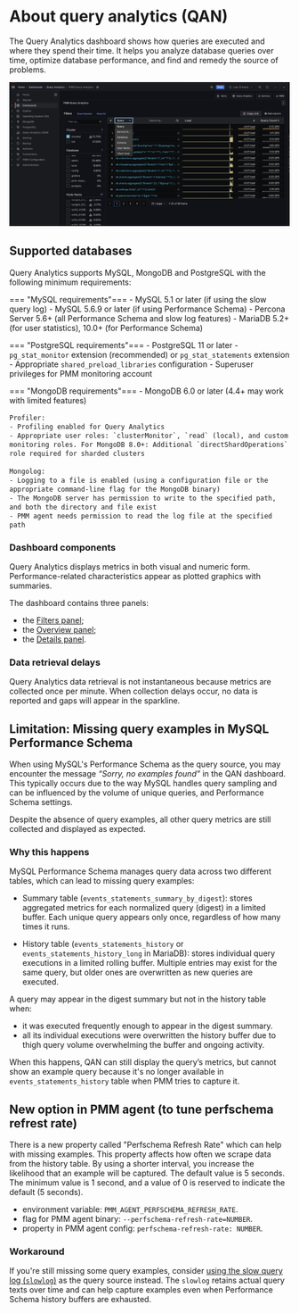 # About query analytics (QAN)

The Query Analytics dashboard shows how queries are executed and where they spend their time. It helps you analyze database queries over time, optimize database performance, and find and remedy the source of problems.

![!image](../../images/PMM_Query_Analytics.jpg)

## Supported databases

Query Analytics supports MySQL, MongoDB and PostgreSQL with the following minimum requirements:

=== "MySQL requirements"===
    - MySQL 5.1 or later (if using the slow query log)
    - MySQL 5.6.9 or later (if using Performance Schema)
    - Percona Server 5.6+ (all Performance Schema and slow log features)
    - MariaDB 5.2+ (for user statistics), 10.0+ (for Performance Schema)

=== "PostgreSQL requirements"===
    - PostgreSQL 11 or later
    - `pg_stat_monitor` extension (recommended) or `pg_stat_statements` extension
    - Appropriate `shared_preload_libraries` configuration
    - Superuser privileges for PMM monitoring account

=== "MongoDB requirements"===
    - MongoDB 6.0 or later (4.4+ may work with limited features)

    Profiler:
    - Profiling enabled for Query Analytics
    - Appropriate user roles: `clusterMonitor`, `read` (local), and custom monitoring roles. For MongoDB 8.0+: Additional `directShardOperations` role required for sharded clusters

    Mongolog:
    - Logging to a file is enabled (using a configuration file or the appropriate command-line flag for the MongoDB binary)
    - The MongoDB server has permission to write to the specified path, and both the directory and file exist
    - PMM agent needs permission to read the log file at the specified path

### Dashboard components
Query Analytics displays metrics in both visual and numeric form. Performance-related characteristics appear as plotted graphics with summaries.

The dashboard contains three panels:

- the [Filters panel](panels/filters.md);
- the [Overview panel](panels/overview.md);
- the [Details panel](panels/details.md).

### Data retrieval delays

Query Analytics data retrieval is not instantaneous because metrics are collected once per minute. When collection delays occur, no data is reported and gaps will appear in the sparkline.

## Limitation: Missing query examples in MySQL Performance Schema

When using MySQL's Performance Schema as the query source, you may encounter the message *“Sorry, no examples found”* in the QAN dashboard. This typically occurs due to the way MySQL handles query sampling and can be influenced by the volume of unique queries, and Performance Schema settings.

Despite the absence of query examples, all other query metrics are still collected and displayed as expected.

### Why this happens

MySQL Performance Schema manages query data across two different tables, which can lead to missing query examples:

- Summary table (`events_statements_summary_by_digest`): stores aggregated metrics for each normalized query (digest) in a limited buffer. Each unique query appears only once, regardless of how many times it runs.

- History table (`events_statements_history` or `events_statements_history_long` in MariaDB): stores individual query executions in a limited rolling buffer. Multiple entries may exist for the same query, but older ones are overwritten as new queries are executed.

A query may appear in the digest summary but not in the history table when:

- it was executed frequently enough to appear in the digest summary.
- all its individual executions were overwritten the history buffer due to thigh query volume overwhelming the buffer and ongoing activity.

When this happens, QAN can still display the query’s metrics, but cannot show an example query because it's no longer available in `events_statements_history` table when PMM tries to capture it.

## New option in PMM agent (to tune perfschema refrest rate)

There is a new property called "Perfschema Refresh Rate" which can help with missing examples. This property affects how often we scrape data from the history table. By using a shorter interval, you increase the likelihood that an example will be captured.
The default value is 5 seconds. The minimum value is 1 second, and a value of 0 is reserved to indicate the default (5 seconds).

- environment variable: `PMM_AGENT_PERFSCHEMA_REFRESH_RATE`. 
- flag for PMM agent binary: `--perfschema-refresh-rate=NUMBER`. 
- property in PMM agent config: `perfschema-refresh-rate: NUMBER`. 


### Workaround

If you're still missing some query examples, consider [using the slow query log (`slowlog`)](../../../docs/install-pmm/install-pmm-client/connect-database/mysql/mysql.md#configure-data-source) as the query source instead. 
The `slowlog` retains actual query texts over time and can help capture examples even when Performance Schema history buffers are exhausted.

